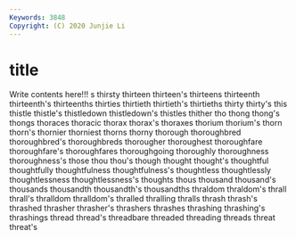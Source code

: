 ```yaml
---
Keywords: 3848
Copyright: (C) 2020 Junjie Li
---
```


# title

Write contents here!!!
s 
thirsty 
thirteen 
thirteen's 
thirteens
thirteenth 
thirteenth's 
thirteenths 
thirties 
thirtieth 
thirtieth's 
thirtieths 
thirty 
thirty's 
this
thistle 
thistle's 
thistledown 
thistledown's 
thistles 
thither 
tho 
thong 
thong's 
thongs
thoraces 
thoracic 
thorax 
thorax's 
thoraxes 
thorium 
thorium's 
thorn 
thorn's 
thornier
thorniest 
thorns 
thorny 
thorough 
thoroughbred 
thoroughbred's 
thoroughbreds 
thorougher 
thoroughest 
thoroughfare
thoroughfare's 
thoroughfares 
thoroughgoing 
thoroughly 
thoroughness 
thoroughness's 
those 
thou 
thou's 
though
thought 
thought's 
thoughtful 
thoughtfully 
thoughtfulness 
thoughtfulness's 
thoughtless 
thoughtlessly 
thoughtlessness 
thoughtlessness's
thoughts 
thous 
thousand 
thousand's 
thousands 
thousandth 
thousandth's 
thousandths 
thraldom 
thraldom's
thrall 
thrall's 
thralldom 
thralldom's 
thralled 
thralling 
thralls 
thrash 
thrash's 
thrashed
thrasher 
thrasher's 
thrashers 
thrashes 
thrashing 
thrashing's 
thrashings 
thread 
thread's 
threadbare
threaded 
threading 
threads 
threat 
threat's 
